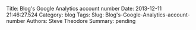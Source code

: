 Title: Blog's Google Analytics account number
Date: 2013-12-11 21:46:27.524
Category: blog
Tags: 
Slug: Blog's-Google-Analytics-account-number
Authors: Steve Theodore
Summary: pending



